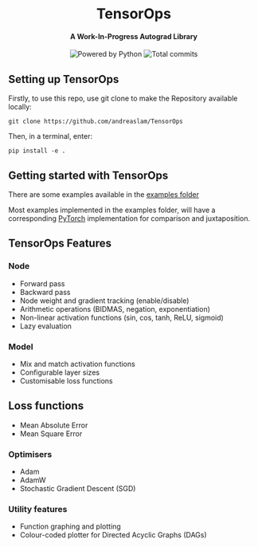 <div align="center">

# TensorOps
#### A Work-In-Progress Autograd Library

<img src="https://img.shields.io/badge/Powered%20by-Python-306998" alt="Powered by Python">
<img src="https://badgen.net/github/commits/andreaslam/TensorOps/main" alt="Total commits">

</div>

## Setting up TensorOps

Firstly, to use this repo, use git clone to make the Repository available locally:

```
git clone https://github.com/andreaslam/TensorOps
```

Then, in a terminal, enter:

```
pip install -e .
```

## Getting started with TensorOps

There are some examples available in the [examples folder](https://github.com/andreaslam/TensorOps/tree/main/examples)

Most examples implemented in the examples folder, will have a corresponding [PyTorch](https://github.com/pytorch/pytorch) implementation for comparison and juxtaposition.

## TensorOps Features

### Node
- Forward pass
- Backward pass
- Node weight and gradient tracking (enable/disable)
- Arithmetic operations (BIDMAS, negation, exponentiation)
- Non-linear activation functions (sin, cos, tanh, ReLU, sigmoid)
- Lazy evaluation

### Model
- Mix and match activation functions
- Configurable layer sizes
- Customisable loss functions

## Loss functions
- Mean Absolute Error
- Mean Square Error

### Optimisers
- Adam
- AdamW
- Stochastic Gradient Descent (SGD)

### Utility features
- Function graphing and plotting
- Colour-coded plotter for Directed Acyclic Graphs (DAGs)
